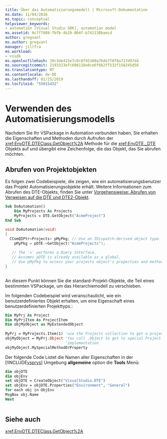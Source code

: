 ```yaml
---
title: Über das Automatisierungsmodell | Microsoft-Dokumentation
ms.date: 11/04/2016
ms.topic: conceptual
helpviewer_keywords:
- automation [Visual Studio SDK], automation model
ms.assetid: 0c7f7889-fbfb-4b19-804f-b742138baecd
author: gregvanl
ms.author: gregvanl
manager: jillfra
ms.workload:
- vssdk
ms.openlocfilehash: 39c3de415e7c0c8f95380a76de7f8f8a717d97d4
ms.sourcegitcommit: 2193323efc608118e0ce6f6b2ff532f158245d56
ms.translationtype: MT
ms.contentlocale: de-DE
ms.lasthandoff: 01/25/2019
ms.locfileid: "55015432"
---
```

# <a name="using-the-automation-model"></a>Verwenden des Automatisierungsmodells
Nachdem Sie Ihr VSPackage in Automation verbunden haben, Sie erhalten die Eigenschaften und Methoden durch Aufrufen der <xref:EnvDTE.DTEClass.GetObject%2A> Methode für die <xref:EnvDTE._DTE> Objekts auf und übergibt eine Zeichenfolge, die das Objekt, das Sie abrufen möchten.  
  
## <a name="obtaining-project-objects"></a>Abrufen von Projektobjekten  
 Es folgen zwei Codebeispiele, die zeigen, wie ein automatisierungsbenutzer das Projekt Automatisierungsobjekte erhält. Weitere Informationen zum Abrufen des DTE-Objekts, finden Sie unter [Vorgehensweise: Abrufen von Verweisen auf die DTE und DTE2-Objekt](https://msdn.microsoft.com/Library/c92e3c8e-82e6-4a67-85da-e43c50ffd8e4).  
  
```vb  
Sub DoAutomation()  
    Dim MyProjects As Projects  
    MyProjects = DTE.GetObject("AcmeProject")  
End Sub  
```  
  
```cpp  
void DoAutomation(void)  
{  
  CComQIPtr<Projects> pMyPkg; // Use an IDispatch-derived object type.  
    pMyPkg = pDTE->GetObject("AcmeProjects");   
  
   // The '=' performs a Query Interface.  
   // Assumes pDTE is already available as a global.  
   // Use pMyPkg to access your projects object's properties and methods.  
}  
  
```  
  
 An diesem Punkt können Sie die standard-Projekt-Objekte, die Teil eines bestimmten VSPackage, um das Hierarchiemodell zu verschieben.  
  
 Im folgenden Codebeispiel wird veranschaulicht, wie ein benutzerdefiniertes Objekt erhalten, um eine Eigenschaft eines benutzerdefinierten Projekttyps.:  
  
```vb  
Dim MyPrj As Project  
Dim MyPrjItem As ProjectItem  
Dim objMyObject as MyExtendedObject  
  
MyPrj = MyProjects.Item(1) 'use the Projects collection to get a project  
objMyObject = MyPrj.Object 'You call .Object to get to special Project  
                           'implementation  
objMyObject.MySpecialMethodOrProperty  
```  
  
 Der folgende Code Listet die Namen aller Eigenschaften in der [!INCLUDE[vsprvs](../../code-quality/includes/vsprvs_md.md)] Umgebung **allgemeine** option die **Tools** Menü:  
  
```vb  
dim objDTE  
dim objEnv  
set objDTE = CreateObject("VisualStudio.DTE")  
set objEnv = objDTE.Properties("Environment", "General")  
for each obj in ObjEnv  
MsgBox obj.Name  
Next  
  
```  
  
## <a name="see-also"></a>Siehe auch  
 <xref:EnvDTE.DTEClass.GetObject%2A>